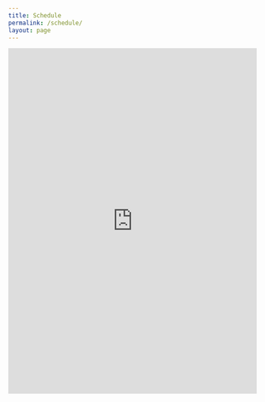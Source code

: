 ```yaml
---
title: Schedule
permalink: /schedule/
layout: page
---
```


<iframe
  src="https://docs.google.com/spreadsheets/d/e/2PACX-1vTg2CD07A_bHGts1S5ThVuzEdDAbe9EXwjiPHZ8t_qKJqtBkIE4v8eEPS4UcRHYBAvGiB_JOo8nUrfJ/pubhtml?widget=true&amp;headers=false"
  width="100%"
  height="700"
  frameborder="0">
</iframe>


